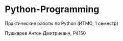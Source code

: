 # Python-Programming
Практические работы по Python (ИТМО, 1 семестр)

Пушкарев Антон Дмитриевич, P4150

